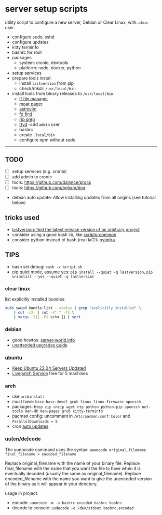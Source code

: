 # server setup scripts

utility script to configure a new server, Debian or Clear Linux, with `admin` user.

- configure sudo, sshd
- configure updates
- kitty terminfo
- bashrc for root
- packages
    - system: cronie, devtools
    - platform: node, docker, python
- setup services
- prepare tools install
    - install `lastversion` from pip
    - check/mkdir `/usr/local/bin`
- install tools from binary releases to `/usr/local/bin`
    - [lf file manager](https://github.com/gokcehan/lf)
    - [moar pager](https://github.com/walles/moar)
    - [astrovim](https://astronvim.com/Recipes/unattended_install)
    - [fd find](https://github.com/sharkdp/fd)
    - [rip grep](https://github.com/BurntSushi/ripgrep)
    - [ttyd](https://github.com/tsl0922/ttyd)
-add `admin` user
    - bashrc
    - create `.local/bin`
    - configure npm without sudo


---

## TODO

- [ ] setup services (e.g. cronie)
- [ ] add admin to cronie
- [ ] tools: https://github.com/dalance/procs
- [ ] tools: https://github.com/ogham/dog
- debian auto update: Allow installing updates from all origins (see tutorial below)

## tricks used

- [lastversion: find the latest release version of an arbitrary project](https://github.com/dvershinin/lastversion)
- consider using a good bash lib, like [scripts-common](https://gitlab.com/bertrand-benoit/scripts-common)
- consider python instead of bash (real IaC!): [pytinfra](https://docs.pyinfra.com/en/2.x/index.html)

## TIPS

- bash set debug: `bash -x script.sh`
- pip quiet mode, assume yes: `pip install --quiet -q lastversion`, `pip uninstall --yes --quiet -q lastversion`

### clear linux

list explicitly installed bundles:

```sh
sudo swupd bundle-list --status | grep "explicitly installed" \
    | cut -c2- | cut -d" " -f2 \
    | xargs -I{} -P1 echo {} | sort
```

### debian

- good howtos: [server-world.info](https://www.server-world.info/en/)
- [unattended upgrades guide](https://techlabs.blog/categories/debian-linux/automatically-install-updates-using-unattended-upgrades-on-debian-11)

### ubuntu

- [Keep Ubuntu 22.04 Servers Updated](https://www.digitalocean.com/community/tutorials/how-to-keep-ubuntu-22-04-servers-updated)
- [Livepatch Service](https://ubuntu.com/security/livepatch) free for 5 machines


### arch

- use `archinstall`
- must have: `base base-devel grub linux linux-firmware openssh`
- packages: `htop zip unzip wget ntp python python-pip openssh net-tools man-db man-pages grub kitty-terminfo`
- pacman config: uncomment in `/etc/pacman.conf`: `Color` and `ParallelDownloads = 5`
- cron [auto updates](https://linuxman.co/linux-desktop/keeping-arch-linux-shiny-with-automatic-updates-using-systemd/)


### uu(en/de)code

The uuencode command uses the syntax: `uuencode original_filename final_filename > encoded_filename`

Replace original_filename with the name of your binary file. Replace final_filename with the name that you want the file to have when it is eventually decoded (usually the same as original_filename). Replace encoded_filename with the name you want to give the uuencoded version of the binary as it will appear in your directory.

usage in project:

- encode: `uuencode -m -o bashrc.encoded bashrc bashrc`
- decode to console: `uudecode -o /dev/stdout bashrc.encoded`
